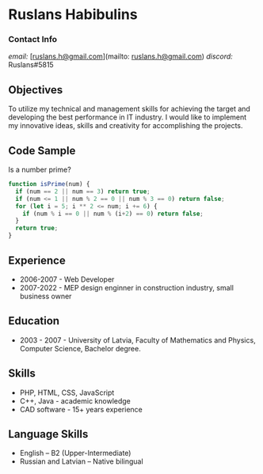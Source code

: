 # Ruslans Habibulins

### Contact Info
*email:* [ruslans.h@gmail.com](mailto: ruslans.h@gmail.com)
*discord:* Ruslans#5815

## Objectives
To utilize my technical and management skills for achieving the target and developing the best performance in IT industry. I would like to implement my innovative ideas, skills and creativity for accomplishing the projects.

## Code Sample
Is a number prime?

```javascript
function isPrime(num) {
  if (num == 2 || num == 3) return true;
  if (num <= 1 || num % 2 == 0 || num % 3 == 0) return false;
  for (let i = 5; i ** 2 <= num; i += 6) {
    if (num % i == 0 || num % (i+2) == 0) return false;
  }
  return true;
}
```

## Experience
- 2006-2007 - Web Developer
- 2007-2022 - MEP design enginner in construction industry, small business owner

## Education
- 2003 - 2007 - University of Latvia, Faculty of Mathematics and Physics, Computer Science, Bachelor degree.

## Skills
- PHP, HTML, CSS, JavaScript
- C++, Java - academic knowledge
- CAD software - 15+ years experience

## Language Skills
- English – B2 (Upper-Intermediate)
- Russian and Latvian – Native bilingual